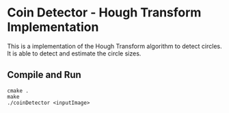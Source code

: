# Coin Detector - Hough Transform Implementation

This is a implementation of the Hough Transform algorithm to detect circles. It is able to detect and estimate the circle sizes.

## Compile and Run

```
cmake .
make
./coinDetector <inputImage>
```
